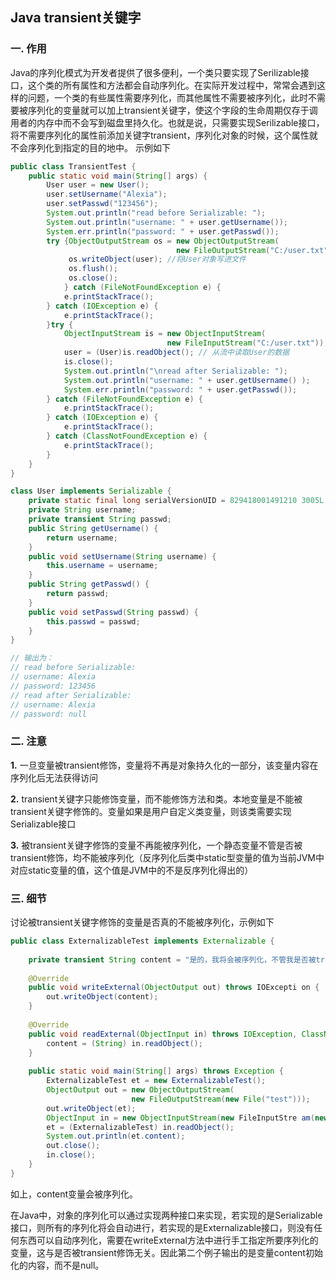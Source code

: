 ## Java transient关键字

### 一. 作用

Java的序列化模式为开发者提供了很多便利，一个类只要实现了Serilizable接口，这个类的所有属性和方法都会自动序列化。在实际开发过程中，常常会遇到这样的问题，一个类的有些属性需要序列化，而其他属性不需要被序列化，此时不需要被序列化的变量就可以加上transient关键字，使这个字段的生命周期仅存于调用者的内存中而不会写到磁盘里持久化。也就是说，只需要实现Serilizable接口，将不需要序列化的属性前添加关键字transient，序列化对象的时候，这个属性就不会序列化到指定的目的地中。 示例如下

```java
public class TransientTest {
    public static void main(String[] args) {
        User user = new User();
        user.setUsername("Alexia");
        user.setPasswd("123456");
        System.out.println("read before Serializable: ");
        System.out.println("username: " + user.getUsername());
        System.err.println("password: " + user.getPasswd());
        try {ObjectOutputStream os = new ObjectOutputStream(
            						 new FileOutputStream("C:/user.txt"));
             os.writeObject(user); //将User对象写进文件
             os.flush();
             os.close(); 
            } catch (FileNotFoundException e) {
            e.printStackTrace(); 
        } catch (IOException e) {
            e.printStackTrace(); 
        }try {
            ObjectInputStream is = new ObjectInputStream(
               					   new FileInputStream("C:/user.txt"));
            user = (User)is.readObject(); // 从流中读取User的数据
            is.close();
            System.out.println("\nread after Serializable: ");
            System.out.println("username: " + user.getUsername() );
            System.err.println("password: " + user.getPasswd()); 
        } catch (FileNotFoundException e) { 
            e.printStackTrace(); 
        } catch (IOException e) {
            e.printStackTrace(); 
        } catch (ClassNotFoundException e) { 
            e.printStackTrace(); 
        }
    }
}

class User implements Serializable {
    private static final long serialVersionUID = 829418001491210 3005L;
    private String username;
    private transient String passwd;
    public String getUsername() {
        return username; 
    }
    public void setUsername(String username) {
        this.username = username;
    }
    public String getPasswd() {
        return passwd; 
    }
    public void setPasswd(String passwd) {
        this.passwd = passwd; 
    } 
}

// 输出为：
// read before Serializable:
// username: Alexia
// password: 123456
// read after Serializable:
// username: Alexia
// password: null
```



### 二. 注意

**1.** 一旦变量被transient修饰，变量将不再是对象持久化的一部分，该变量内容在序列化后无法获得访问

**2.** transient关键字只能修饰变量，而不能修饰方法和类。本地变量是不能被transient关键字修饰的。变量如果是用户自定义类变量，则该类需要实现Serializable接口

**3.** 被transient关键字修饰的变量不再能被序列化，一个静态变量不管是否被transient修饰，均不能被序列化（反序列化后类中static型变量的值为当前JVM中对应static变量的值，这个值是JVM中的不是反序列化得出的）



### 三. 细节

讨论被transient关键字修饰的变量是否真的不能被序列化，示例如下

```java
public class ExternalizableTest implements Externalizable {
    
    private transient String content = "是的，我将会被序列化，不管我是否被transient关键字修饰";
    
    @Override
    public void writeExternal(ObjectOutput out) throws IOExcepti on {
        out.writeObject(content); 
    }
    
    @Override
    public void readExternal(ObjectInput in) throws IOException, ClassNotFoundException {
        content = (String) in.readObject(); 
    }
    
    public static void main(String[] args) throws Exception {
        ExternalizableTest et = new ExternalizableTest();
        ObjectOutput out = new ObjectOutputStream(
                           new FileOutputStream(new File("test"))); 
        out.writeObject(et);
        ObjectInput in = new ObjectInputStream(new FileInputStre am(new File( "test"))); 
        et = (ExternalizableTest) in.readObject();
        System.out.println(et.content);
        out.close();
        in.close(); 
    } 
}
```

如上，content变量会被序列化。

在Java中，对象的序列化可以通过实现两种接口来实现，若实现的是Serializable接口，则所有的序列化将会自动进行，若实现的是Externalizable接口，则没有任何东西可以自动序列化，需要在writeExternal方法中进行手工指定所要序列化的变量，这与是否被transient修饰无关。因此第二个例子输出的是变量content初始化的内容，而不是null。 